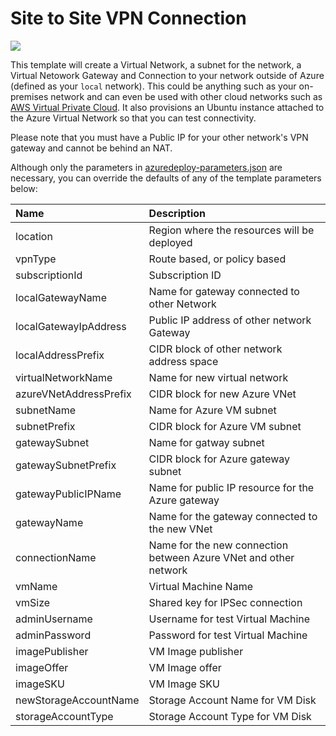 # Site to Site VPN Connection

<a href="https://portal.azure.com/#create/Microsoft.Template/uri/https%3A%2F%2Fraw.githubusercontent.com%2FAzure%2Fazure-quickstart-templates%2Fmaster%2F201-site-to-site-vpn%2Fazuredeploy.json" target="_blank">
    <img src="http://azuredeploy.net/deploybutton.png"/>
</a>

This template will create a Virtual Network, a subnet for the network, a Virtual Netowork Gateway and Connection to your network outside of Azure (defined as your `local` network). This could be anything such as your on-premises network and can even be used with other cloud networks such as [AWS Virtual Private Cloud](https://github.com/sedouard/aws-vpc-to-azure-vnet). It also provisions an Ubuntu instance attached to the Azure Virtual Network so that you can test connectivity.

Please note that you must have a Public IP for your other network's VPN gateway and cannot be behind an NAT.

Although only the parameters in [azuredeploy-parameters.json](./azure-deploy-parameters.json) are necessary, you can override the defaults of any of the template parameters below:

| Name   | Description    |
|:--- |:---|
| location | Region where the resources will be deployed |
| vpnType | Route based, or policy based |
| subscriptionId | Subscription ID |
| localGatewayName | Name for gateway connected to other Network |
| localGatewayIpAddress | Public IP address of other network Gateway |
| localAddressPrefix | CIDR block of other network address space |
| virtualNetworkName | Name for new virtual network |
| azureVNetAddressPrefix | CIDR block for new Azure VNet |
| subnetName | Name for Azure VM subnet |
| subnetPrefix | CIDR block for Azure VM subnet |
| gatewaySubnet | Name for gatway subnet |
| gatewaySubnetPrefix | CIDR block for Azure gateway subnet |
| gatewayPublicIPName | Name for public IP resource for the Azure gateway |
| gatewayName | Name for the gateway connected to the new VNet |
| connectionName | Name for the new connection between Azure VNet and other network |
| vmName | Virtual Machine Name |
| vmSize | Shared key for IPSec connection |
| adminUsername | Username for test Virtual Machine |
| adminPassword | Password for test Virtual Machine |
| imagePublisher | VM Image publisher |
| imageOffer | VM Image offer |
| imageSKU | VM Image SKU |
| newStorageAccountName | Storage Account Name for VM Disk |
| storageAccountType | Storage Account Type for VM Disk |

